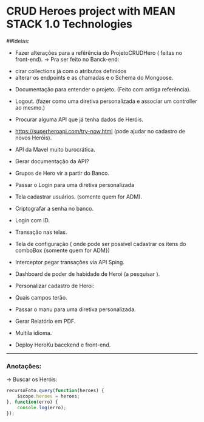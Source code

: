 # CRUD Heroes project with MEAN STACK 1.0 Technologies



##Ideias: 

* Fazer alterações para a refêrência do ProjetoCRUDHero ( feitas no front-end).
->  Pra ser feito no Banck-end:
- cirar collections  já com o atributos definidos
- alterar os endpoints e as chamadas e o Schema do Mongoose.

* Documentação para entender o projeto. (Feito com antiga referência).

* Logout. (fazer como uma diretiva personalizada e associar um controller ao mesmo.)

* Procurar alguma API que já tenha dados de Heróis.
* https://superheroapi.com/try-now.html (pode ajudar no cadastro de novos Heróis).
* API da Mavel muito burocrática.
* Gerar documentação da API?
* Grupos de Hero vir a partir do Banco.
* Passar o Login para uma diretiva personalizada
* Tela cadastrar usuários. (somente quem for ADM).
* Criptografar a senha no banco.
* Login com ID.
*  Transação nas telas.
* Tela de configuração ( onde pode ser possível cadastrar os itens do comboBox {somente quem for ADM})
* Interceptor pegar transações via API Sping.
* Dashboard de poder de habidade de Heroi (a pesquisar ).
*  Personalizar cadastro de Heroi:
*  Quais campos terão.
* Passar o manu para uma diretiva personalizada.
* Gerar Relatório em PDF.
* Multila idioma.
* Deploy HeroKu bacckend e front-end.




______________________________________________________________________



### Anotações:

-> Buscar os Heróis:

```javascript
recursoFoto.query(function(heroes) {
    $scope.heroes = heroes;
}, function(erro) {
    console.log(erro);
});
```



